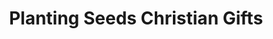 ---
title: "Planting Seeds Christian Gifts"
url: /titusville/planting-seeds-christian-gifts/
shop: Andenken
---